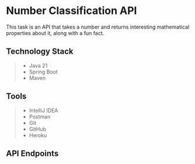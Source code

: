 # Number Classification API
This task is an API that takes a number and returns interesting mathematical properties about it, along with a fun fact.

## Technology Stack
> - Java 21
> - Spring Boot
> - Maven

## Tools
> - IntelliJ IDEA
> - Postman
> - Git
> - GitHub
> - Heroku

## API Endpoints
